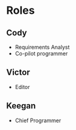 Roles
=====

Cody
----

+ Requirements Analyst
+ Co-pilot programmer

Victor
------

+ Editor

Keegan
------

+ Chief Programmer
